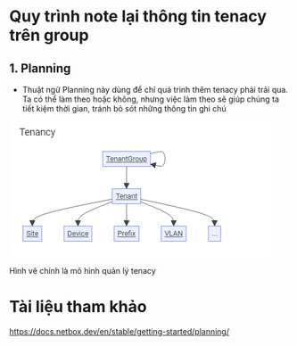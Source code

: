# Quy trình note lại thông tin tenacy trên group
## 1. Planning
- Thuật ngữ Planning này dùng để chỉ quá trình thêm tenacy phải trải qua. Ta có thể làm theo hoặc không, nhưng việc làm theo sẽ giúp chúng ta tiết kiệm thời gian, tránh bỏ sót những thông tin ghi chú

![](anh/Screenshot_4.png)

Hình vẽ chính là mô hình quản lý tenacy
# Tài liệu tham khảo
https://docs.netbox.dev/en/stable/getting-started/planning/
